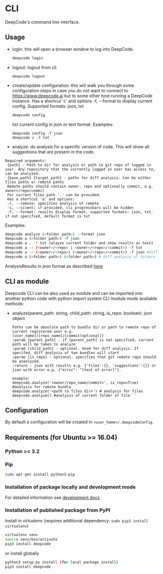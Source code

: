 # CLI

DeepCode's command line interface.

## Usage

- login: this will open a browser window to log into DeepCode.
  ```bash
  deepcode login
  ```
- logout: logout from cli
  ```
  deepcode logout
  ```
- create/update configuration: this will walk you through some configuration steps in case you do not want to connect to
  https://www.deepcode.ai but to some other host running a DeepCode instance.
  Has a shortcut 'c' and options -f, --format to display current config. Supported formats: json, txt
  ```bash
  deepcode config
  ```
  list current config in json or text format. Examples:
  ```
  deepcode config -f json
  deepcode c -f txt
  ```
- analyze: do analysis for a specific version of code. This will show all suggestions that are present in the code.

```
Required arguments:
 {path} - Path to dir for analysis or path to git repo of logged in user. Any repository that the currently logged in user has access to, can be analyzed.
 {base_path} {target_path} - paths for diff analysis. Can be either files paths or remote paths
 Remote paths should contain owner, repo and optionally commit, e.g. owner>/repo/commit
 For current files path '.' can be provided.
 Has a shortcut 'a' and options:
 -r, --remote: specifies analysis of remote
 -s, --silent: if provided, cli progressbars will be hidden
 -f, --format: results display format, supported formats: json, txt. if not specified, default format is txt
```

Examples:

```bash
deepcode analyze (<folder path>) --format json
deepcode a (<folder path>) -f json
deepcode a . -f txt (alayze current folder and show results as text)
deepcode a -r (<owner>/<repo> | <owner>/<repo>/<commit>) -f txt
deepcode a -r (<owner>/<repo>) (<owner>/<repo>/<commit>) -f json #diff analysis of remote bundles
deepcode a (<folder path>) (<folder path>) # diff analysis of folders

```

AnalysisResults in json format as described [here](https://www.deepcode.ai/docs/REST%20APIs%2FBundles)

## CLI as module

Deepcode CLI can be also used as module and can be imported into another python code with python import system
CLI module mode avaliable methods:

- analyze(parent_path: string, child_path: string, is_repo: boolean): json object

  ````
  Paths can be absolute path to bundle dir or path to remote repo of current registered user e.g.[user_name]/[repo_name]/[commit(optional)]
  :param [parent_path] - if [parent_path] is not specified, current path will be taken to analyze
  :param [child_path] - optional. Used for diff analysis. If specifed, diff analysis of two bundles will start
  :param [is_repo] - optional. specifies that git remote repo should be ananlyzed.
  :return - json with results e.g. {'files':{}, 'suggestions':{}} or json with error e.g. {"error": "[text of error]"}.

  example:
  deepcode.analyze('<owner/repo_name/commit>', is_repo=True) #analysis for remote bundle
  deepcode.analyze('<path to files dir>') # analysis for files
  deepcode.analyze() #analysis of current folder of file```
  ````

## Configuration

By default a configuration will be created in `<user_home>/.deepcodeConfig`.

## Requirements (for Ubuntu >= 16.04)

### Python >= 3.2

### Pip

```bash
sudo apt-get install python3-pip
```

### Installation of package locally and development mode

For detailed information see [development docs](Development.md)

### Installation of published package from PyPI

Install in virtualenv (requires additional dependency: `sudo pip3 install virtualenv`)

```bash
virtualenv venv
source venv/bin/activate
pip3 install deepcode
```

or install globally

```bash
python3 setup.py install (for local package install)
pip3 install deepcode
```
